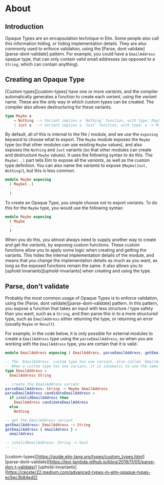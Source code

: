 # About

## Introduction

Opaque Types are an encapsulation technique in Elm. Some people also call this information hiding, or hiding implementation details.
They are also commonly used to enforce validation, using the [Parse, dont validate][parse-dont-validate] pattern.
For example, you could have a `EmailAddress` opaque type, that can only contain valid email addresses (as opposed to a `String`, which can contain anything).

## Creating an Opaque Type

[Custom types][custom-types] have one or more *variants*, and the compiler automatically generates a function to create each *variant*, using the *variant* name.
These are the only way in which custom types can be created.
The compiler also allows destructuring for these variants.

```elm
type Maybe a
    = Nothing --> Variant implies a `Nothing` function, with type: Maybe, and destructuring of 'Nothing'
    | Just a  --> Variant implies a `Just` function, with type: a -> Maybe, and destructuring of 'Just'
```

By default, all of this is internal to the file / module, and we use the `exposing` keyword to choose what to export.
The `Maybe` module exposes the `Maybe` type (so that other modules can use existing `Maybe` values), and also exposes the `Nothing` and `Just` variants (so that other modules can create  and destructure `Maybe` values).
It uses the following syntax to do this.
The `Maybe(..)` part tells Elm to expose all the *variants*, as well as the custom type definition. You can also name the *variants* to expose (`Maybe(Just, Nothing)`), but this is less common.

```elm
module Maybe exposing
  ( Maybe(..)
  -- ...
  )
```

To create an Opaque Type, you simple choose not to export *variants*.
To do this for the `Maybe` type, you would use the following syntax:

```elm
module Maybe exposing
  ( Maybe
  -- ...
  )
```

When you do this, you almost always need to supply another way to create and get the *variants*, by exposing custom functions.
These custom functions allow you to apply some logic when creating and getting the variants.
This hides the internal implementation details of the module, and means that you change the implementation details as much as you want, as long as the exposed functions remain the same.
It also allows you to [uphold invariants][uphold-invariants] when creating and using the type. 

## Parse, don't validate

Probably the most common usage of Opaque Types is to enforce validation, using the [Parse, dont validate][parse-dont-validate] pattern.
In this pattern, you expose a function that takes an input with less structure / type safety than you want, such as a `String`, and then parse this in to a more structured type, such as `EmailAddress` either returning the type, or returning an error (usually `Maybe` or `Result`).

For example, in the code below, it is only possible for external modules to create a `EmailAddress` type using the `parseEmailAddress`, so when you are working with the `EmailAddress` type, you are certain that it is valid.

```elm
module EmailAddress exposing ( EmailAddress, parseEmailAddress, getEmailAddress )

-- The `EmailAddress` custom type has one variant, also called `EmailAddress`
-- When a custom type has one variant, it is idiomatic to use the same name for both.
type EmailAddress = 
  EmailAddress String

-- create the EmailAddress variant
parseEmailAddress: String -> Maybe EmailAddress
parseEmailAddress candidateEmailAddress =   
  if isValidEmailAddress then
    EmailAddress candidateEmailAddress
  else
    Nothing

-- get the EmailAddress variant
getEmailAddress: EmailAddress -> String
getEmailAddress { emailAdress } =
  emailAdress

-- isValidEmailAddress: String -> bool
-- ... 
```

[custom-types][https://guide.elm-lang.org/types/custom_types.html]
[parse-dont-validate][https://lexi-lambda.github.io/blog/2019/11/05/parse-don-t-validate/] 
[uphold-invariants][https://ckoster22.medium.com/advanced-types-in-elm-opaque-types-ec5ec3b84ed2]

